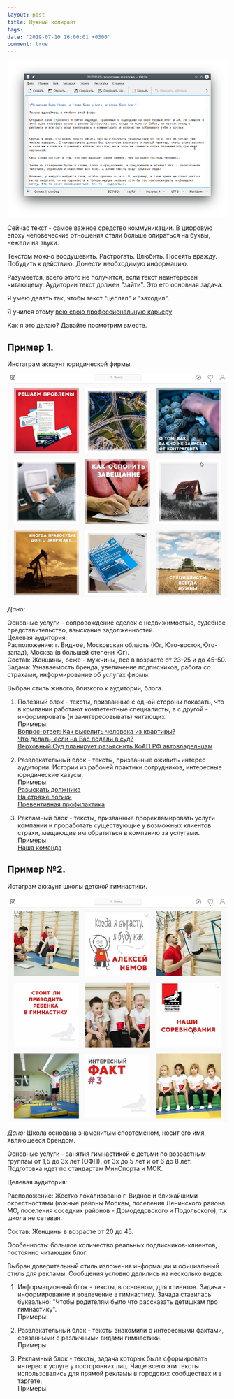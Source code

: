 ```yaml
---
layout: post
title: Нужный копирайт
tags: 
date: '2019-07-10 16:00:01 +0300'
comment: true
---
```

![Сладкий текст]( /image/sladkiy.png)

Сейчас текст - самое важное средство коммуникации. В цифровую эпоху человеческие отношения стали больше опираться на буквы, нежели на звуки.  

Текстом можно воодушевить. Растрогать. Влюбить. Посеять вражду. Побудить к действию. Донести необходимую информацию.  

Разумеется, всего этого не получится, если текст неинтересен читающему. Аудитории текст должен "зайти". Это его основная задача.  

Я умею делать так, чтобы текст "цеплял" и "заходил".    

Я учился этому [всю свою профессиональную карьеру](/about)  

Как я это делаю? Давайте посмотрим вместе.



## Пример 1. ##


Инстаграм аккаунт юридической фирмы.   


![Юрцентр]( /image/lawcenter.png)  


*Дано:*


Основные услуги - сопровождение сделок с недвижимостью, судебное представительство, взыскание задолженностей.  
Целевая аудитория:   
Расположение: г. Видное, Московская область (Юг, Юго-восток,Юго-запад), Москва (в большей степени Юг).  
Состав: Женщины, реже - мужчины, все в возрасте от 23-25 и до 45-50.   
Задача:
Узнаваемость бренда, увеличение подписчиков, работа со страхами, информирование об услугах фирмы.  

Выбран стиль живого, близкого к аудитории, блога. 
1. Полезный блок - тексты, призванные с одной стороны показать, что в компании работают компетентные специалисты, а с другой - информировать (и заинтересовывать) читающих.  
Примеры:   
[Вопрос-ответ: Как выселить человека из квартиры?](/sample/viselit)  
[Что делать, если на Вас подали в суд?](/sample/suditsa)  
[Верховный Суд планирует разьяснить КоАП РФ автовладельцам](/sample/pdd)  


2. Развлекательный блок - тексты, призванные оживить интерес аудитории. Истории из рабочей практики сотрудников, интересные юридические казусы.  
Примеры:  
[Разыскать должника](/sample/dolg)  
[На страже логики](/sample/logika)  
[Превентивная профилактика](/sample/profilaktika)  

3. Рекламный блок - тексты, призванные прорекламировать услуги компании и проработать существующие у возможных клиентов страхи, мещающие им обратиться в компанию за услугами.  
Примеры:  
[Наша команда](/sample/komanda)  




## Пример №2. ##


Истаграм аккаунт школы детской гимнастики.


![Cпортшкола]( /image/sportshkola.png)

*Дано:*
Школа основана знаменитым спортсменом, носит его имя, являющееся брендом.  

Основные услуги - занятия гимнастикой с детьми по возрастным группам от 1,5 до 3х лет (ОФП), от 3х до 5 лет и от 6 до 8 лет. Подготовка идет по стандартам МинСпорта и МОК.   

Целевая аудитория:  

Расположение: Жестко локализовано г. Видное и ближайшими окрестностями (южные районы Москвы, поселения Ленинского района МО, поселения соседних районов - Домодедовского и Подольского), т.к школа не сетевая.  

Состав: Женщины в возрасте от 20 до 45.  

Особенность: большое количество реальных подписчиков-клиентов, постоянно читающих блог.  


Выбран доверительный стиль изложения информации и официальный стиль для рекламы. Сообщения условно делились на несколько видов:
1. Информационный блок - тексты, в основном, для клиентов. Задача - информирование и вовлечение в гимнастику. Зачада ставилась буквально: "Чтобы родителям было что рассказать детишкам про гимнастику".   
Примеры:  

2. Развлекательный блок - тексты знакомили с интересными фактами, связанными с различными видами гимнастики.  
Примеры:  

3. Рекламный блок - тексты, задача которых была сформировать интерес к услуге у посторонних лиц. Чаще всего эти тексты использовались для прямой рекламы в городских сообществах и в таргете.  
Примеры:  





